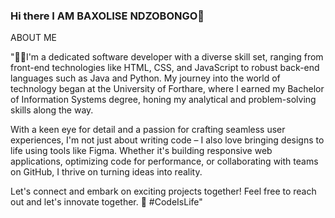 ### Hi there I AM BAXOLISE NDZOBONGO👋

ABOUT ME

"👨‍💻I'm a dedicated software developer with a diverse skill set, ranging from front-end technologies like HTML, CSS, and JavaScript
to robust back-end languages such as Java and Python. My journey into the world of technology began at the University of Forthare, where I earned
my Bachelor of Information Systems degree, honing my analytical and problem-solving skills along the way.

With a keen eye for detail and a passion for crafting seamless user experiences, I'm not just about writing code – I also love bringing designs to life
using tools like Figma. Whether it's building responsive web applications, optimizing code for performance, or collaborating with teams on GitHub, 
I thrive on turning ideas into reality.

Let's connect and embark on exciting projects together! Feel free to reach out and let's innovate together. 🚀 #CodeIsLife"

